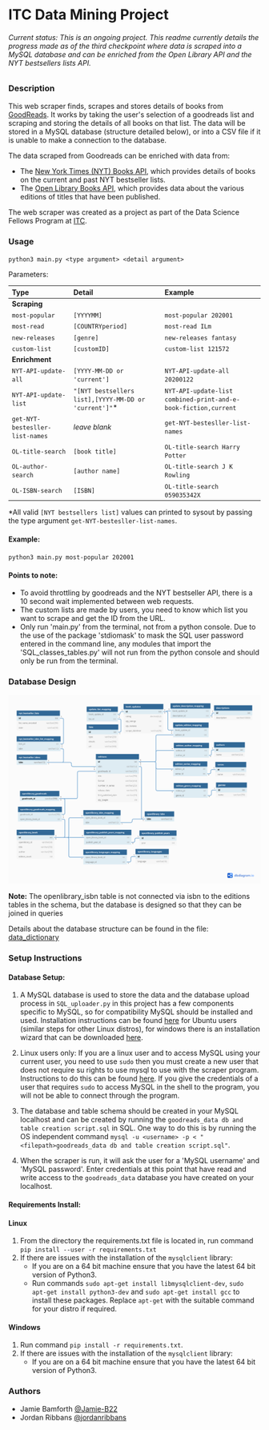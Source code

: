 # ITC Data Mining Project

###### Current status: This is an ongoing project. This readme currently details the progress made as of the third checkpoint where data is scraped into a MySQL database and can be enriched from the Open Library API and the NYT bestsellers lists API.

### Description

This web scraper finds, scrapes and stores details of books from [GoodReads](https://www.goodreads.com/). It works by taking the user's selection of a goodreads list and scraping and storing the details of all books on that list. The data will be stored in a MySQL database (structure detailed below), or into a CSV file if it is unable to make a connection to the database.

The data scraped from Goodreads can be enriched with data from:
* The [New York Times (NYT) Books API](https://developer.nytimes.com/docs/books-product/1/overview), which provides details of books on the current and past NYT bestseller lists.
* The [Open Library Books API](https://openlibrary.org/dev/docs/api/books), which provides data about the various editions of titles that have been published.

The web scraper was created as a project as part of the Data Science Fellows Program at [ITC](https://www.itc.tech/).

### Usage

`python3 main.py <type argument> <detail argument>`

Parameters:


| Type | Detail | Example |
| :--- | :----------- | :-------- |
| **Scraping** |
| `most-popular` | `[YYYYMM]` | `most-popular 202001` |
| `most-read` | `[COUNTRYperiod]` | `most-read ILm` |
| `new-releases` | `[genre]` | `new-releases fantasy` |
| `custom-list` | `[customID]` | `custom-list 121572` |
| **Enrichment** |
| `NYT-API-update-all` | `[YYYY-MM-DD or 'current']` | `NYT-API-update-all 20200122` |
| `NYT-API-update-list` | `"[NYT bestsellers list],[YYYY-MM-DD or 'current']"`* | `NYT-API-update-list combined-print-and-e-book-fiction,current` |
| `get-NYT-bestesller-list-names` | *leave blank* | `get-NYT-bestesller-list-names`  |
| `OL-title-search` | `[book title]` | `OL-title-search Harry Potter` |
| `OL-author-search` | `[author name]` | `OL-title-search J K Rowling` |
| `OL-ISBN-search` | `[ISBN]` | `OL-title-search 059035342X` |

*All valid `[NYT bestsellers list]` values can printed to sysout by passing the type argument `get-NYT-bestesller-list-names`.




#### Example:

`python3 main.py most-popular 202001`

#### Points to note:
* To avoid throttling by goodreads and the NYT bestseller API, there is a 10 second wait implemented between web requests.  
* The custom lists are made by users, you need to know which list you want to scrape and get the ID from the URL.
* Only run 'main.py' from the terminal, not from a python console. Due to the use of the package 'stdiomask' to mask the SQL user password entered in the command line, any modules that import the 'SQL_classes_tables.py' will not run from the python console and should only be run from the terminal. 

### Database Design

<img src="https://raw.githubusercontent.com/Jamie-B22/ITC_Data_Mining_Project/master/Reference%20Material/ERD.png" width="1000">

**Note:** The openlibrary_isbn table is not connected via isbn to the editions tables in the schema, but the database is designed so that they can be joined in queries

Details about the database structure can be found in the file: [data_dictionary](https://github.com/Jamie-B22/ITC_Data_Mining_Project/blob/master/Reference%20Material/data_dictionary.csv)

### Setup Instructions
#### Database Setup:
1. A MySQL database is used to store the data and the database upload process in `SQL_uploader.py` in this project has a few components
   specific to MySQL, so for compatibility MySQL should be installed and used. Installation instructions can be found [here](https://www.mysqltutorial.org/install-mysql-ubuntu/)
   for Ubuntu users (similar steps for other Linux distros), for windows there is an installation wizard that can be downloaded [here](https://dev.mysql.com/downloads/installer/).
   
2. Linux users only: If you are a linux user and to access MySQL using your current user, you need to use `sudo` then you must create a new user that does not require su rights to use mysql to use with the scraper program. Instructions to do this can be found [here](https://www.digitalocean.com/community/tutorials/how-to-install-mysql-on-ubuntu-20-04#step-3-%E2%80%94-creating-a-dedicated-mysql-user-and-granting-privileges).
If you give the credentials of a user that requires `sudo` to access MySQL in the shell to the program, you will not be able to connect through the program.
   
3. The database and table schema should be created in your MySQL localhost and can be created by running the `goodreads_data db and table creation script.sql`
in SQL. One way to do this is by running the OS independent command `mysql -u <username> -p < "<filepath>goodreads_data db and table creation script.sql"`.
   
4. When the scraper is run, it will ask the user for a 'MySQL username' and 'MySQL password'. Enter credentials at this point that 
have read and write access to the `goodreads_data` database you have created on your localhost.

#### Requirements Install:
#### Linux
1. From the directory the requirements.txt file is located in, run command `pip install --user -r requirements.txt`
2. If there are issues with the installation of the `mysqlclient` library:
    - If you are on a 64 bit machine ensure that you have the latest 64 bit version of Python3.
   - Run commands `sudo apt-get install libmysqlclient-dev`, `sudo apt-get install python3-dev` and `sudo apt-get install gcc`
    to install these packages. Replace `apt-get` with the suitable command for your distro if required.
     
#### Windows
1. Run command `pip install -r requirements.txt`.
2. If there are issues with the installation of the `mysqlclient` library:
    - If you are on a 64 bit machine ensure that you have the latest 64 bit version of Python3.


### Authors
- Jamie Bamforth <a href="https://github.com/Jamie-B22"> @Jamie-B22 </a>
- Jordan Ribbans <a href="https://github.com/jordanribbans"> @jordanribbans </a>